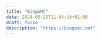 ```yaml
---
title: "BingoMC"
date: 2024-05-25T11:04:14+02:00
draft: false
description: "https://bingomc.net"
---
```

